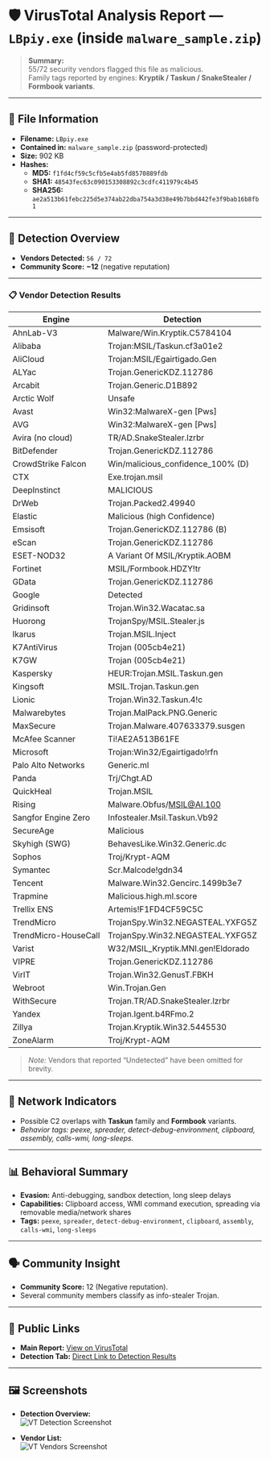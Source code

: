 # 🛡️ VirusTotal Analysis Report — `LBpiy.exe` (inside `malware_sample.zip`)

> **Summary:**  
> 55/72 security vendors flagged this file as malicious.  
> Family tags reported by engines: **Kryptik / Taskun / SnakeStealer / Formbook variants**.

---

## 📁 File Information

- **Filename:** `LBpiy.exe`
- **Contained in:** `malware_sample.zip` (password-protected)
- **Size:** 902 KB
- **Hashes:**
  - **MD5:** `f1fd4cf59c5cfb5e4ab5fd8570889fdb`
  - **SHA1:** `48543fec63c090153308892c3cdfc411979c4b45`
  - **SHA256:** `ae2a513b61febc225d5e374ab22dba754a3d38e49b7bbd442fe3f9bab16b8fb1`

---

## 🧪 Detection Overview

- **Vendors Detected:** `56 / 72`  
- **Community Score:** **−12** (negative reputation)

---

### 📋 Vendor Detection Results

| **Engine** | **Detection** |
|---|---|
| AhnLab-V3 | Malware/Win.Kryptik.C5784104 |
| Alibaba | Trojan:MSIL/Taskun.cf3a01e2 |
| AliCloud | Trojan:MSIL/Egairtigado.Gen |
| ALYac | Trojan.GenericKDZ.112786 |
| Arcabit | Trojan.Generic.D1B892 |
| Arctic Wolf | Unsafe |
| Avast | Win32:MalwareX-gen [Pws] |
| AVG | Win32:MalwareX-gen [Pws] |
| Avira (no cloud) | TR/AD.SnakeStealer.lzrbr |
| BitDefender | Trojan.GenericKDZ.112786 |
| CrowdStrike Falcon | Win/malicious_confidence_100% (D) |
| CTX | Exe.trojan.msil |
| DeepInstinct | MALICIOUS |
| DrWeb | Trojan.Packed2.49940 |
| Elastic | Malicious (high Confidence) |
| Emsisoft | Trojan.GenericKDZ.112786 (B) |
| eScan | Trojan.GenericKDZ.112786 |
| ESET-NOD32 | A Variant Of MSIL/Kryptik.AOBM |
| Fortinet | MSIL/Formbook.HDZY!tr |
| GData | Trojan.GenericKDZ.112786 |
| Google | Detected |
| Gridinsoft | Trojan.Win32.Wacatac.sa |
| Huorong | TrojanSpy/MSIL.Stealer.js |
| Ikarus | Trojan.MSIL.Inject |
| K7AntiVirus | Trojan (005cb4e21) |
| K7GW | Trojan (005cb4e21) |
| Kaspersky | HEUR:Trojan.MSIL.Taskun.gen |
| Kingsoft | MSIL.Trojan.Taskun.gen |
| Lionic | Trojan.Win32.Taskun.4!c |
| Malwarebytes | Trojan.MalPack.PNG.Generic |
| MaxSecure | Trojan.Malware.407633379.susgen |
| McAfee Scanner | Ti!AE2A513B61FE |
| Microsoft | Trojan:Win32/Egairtigado!rfn |
| Palo Alto Networks | Generic.ml |
| Panda | Trj/Chgt.AD |
| QuickHeal | Trojan.MSIL |
| Rising | Malware.Obfus/MSIL@AI.100 |
| Sangfor Engine Zero | Infostealer.Msil.Taskun.Vb92 |
| SecureAge | Malicious |
| Skyhigh (SWG) | BehavesLike.Win32.Generic.dc |
| Sophos | Troj/Krypt-AQM |
| Symantec | Scr.Malcode!gdn34 |
| Tencent | Malware.Win32.Gencirc.1499b3e7 |
| Trapmine | Malicious.high.ml.score |
| Trellix ENS | Artemis!F1FD4CF59C5C |
| TrendMicro | TrojanSpy.Win32.NEGASTEAL.YXFG5Z |
| TrendMicro-HouseCall | TrojanSpy.Win32.NEGASTEAL.YXFG5Z |
| Varist | W32/MSIL_Kryptik.MNI.gen!Eldorado |
| VIPRE | Trojan.GenericKDZ.112786 |
| VirIT | Trojan.Win32.GenusT.FBKH |
| Webroot | Win.Trojan.Gen |
| WithSecure | Trojan.TR/AD.SnakeStealer.lzrbr |
| Yandex | Trojan.Igent.b4RFmo.2 |
| Zillya | Trojan.Kryptik.Win32.5445530 |
| ZoneAlarm | Troj/Krypt-AQM |

> *Note:* Vendors that reported “Undetected” have been omitted for brevity.


---

## 📡 Network Indicators

- Possible C2 overlaps with **Taskun** family and **Formbook** variants.  
- *Behavior tags: peexe, spreader, detect-debug-environment, clipboard, assembly, calls-wmi, long-sleeps.*

---

## 📊 Behavioral Summary

- **Evasion:** Anti-debugging, sandbox detection, long sleep delays  
- **Capabilities:** Clipboard access, WMI command execution, spreading via removable media/network shares  
- **Tags:** `peexe`, `spreader`, `detect-debug-environment`, `clipboard`, `assembly`, `calls-wmi`, `long-sleeps`

---

## 🗣️ Community Insight

- **Community Score:** 12 (Negative reputation). 
- Several community members classify as info-stealer Trojan.
---

## 🔐 Public Links

- **Main Report:** [View on VirusTotal](https://www.virustotal.com/gui/file/ae2a513b61febc225d5e374ab22dba754a3d38e49b7bbd442fe3f9bab16b8fb1)  
- **Detection Tab:** [Direct Link to Detection Results](https://www.virustotal.com/gui/file/ae2a513b61febc225d5e374ab22dba754a3d38e49b7bbd442fe3f9bab16b8fb1/detection)

---

## 🖼️ Screenshots

- **Detection Overview:**  
  ![VT Detection Screenshot](./vt_detection.png)

- **Vendor List:**  
  ![VT Vendors Screenshot](./vt_vendors.png)



